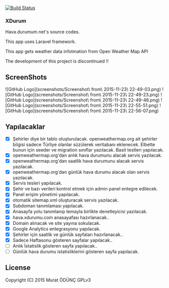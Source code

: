 [![Build Status](https://travis-ci.org/muratsplat/xdurumu.svg?branch=master)](https://travis-ci.org/muratsplat/xdurumu)
### XDurum

Hava.durumum.net's source codes.

This app uses Laravel framework.

This app gets weather data infotmation from Open Weather Map API

The development of this project is discontinued !!

ScreenShots
-----------
![GitHub Logo](screenshots/Screenshot\ from\ 2015-11-23\ 22-49-03.png)
![GitHub Logo](screenshots/Screenshot\ from\ 2015-11-23\ 22-49-23.png)
![GitHub Logo](screenshots/Screenshot\ from\ 2015-11-23\ 22-49-46.png)
![GitHub Logo](screenshots/Screenshot\ from\ 2015-11-23\ 22-55-51.png)
![GitHub Logo](screenshots/Screenshot\ from\ 2015-11-23\ 22-56-07.png)

Yapılacaklar
------------
- [x] Şehirler diye bir tablo oluşturulacak. openweathermap.org ait şehirler bilgisi sadece Türliye olanlar süzülerek veritabanı eklenecek. Elbette bunun için seeder ve migration sınıflar yazılacak. Basit testleri yapılacak.
- [x] openweathermap.org'dan anlık hava durumunu alacak servis yazılacak.
- [x] openweathermap.org'dan saatlik hava durumunu alacak servis yazılacak.
- [x] openweathermap.org'dan günlük hava durumu alacak olan servis yazılacak.
- [x] Servis tesleri yapılacak.
- [x] Şehir ve bazı verileri kontrol etmek için admin panel entegre edilecek.
- [x] Panel erişim yönetimi yapılacak.
- [x] otomatik sitemap.xml oluşturacak servis yazılacak.
- [x] Subdoman tanımlaması yapılacak.
- [x] Anasayfa yolu tanımlanıp temayla birlikte denetleyicisi yazılacak.
- [x] hava.xdurumu.com anasayafası hazırlanacak..
- [x] Domain alınacak ve site yayına sokulacak.
- [x] Google Analytics entegrasyonu yapılacak.
- [x] Şehirler için saatlik ve günlük sayfaları hazırlanacak.. 
- [x] Sadece Haftasonu gösteren sayfalar yapılacak..
- [ ] Anlık İstatislik gösteren sayfa yapılacak..
- [ ] Günlük hava durumu istatisliklerini gösteren sayfa yapılacak.

License
--------
Copyright (C) 2015 Murat ÖDÜNÇ  GPLv3
